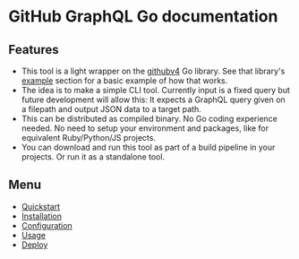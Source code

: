 # GitHub GraphQL Go documentation


## Features

- This tool is a light wrapper on the [githubv4](https://github.com/shurcooL/githubv4) Go library. See that library's [example](https://github.com/shurcooL/githubv4/tree/master/example) section for a basic example of how that works.
- The idea is to make a simple CLI tool. Currently input is a fixed query but future development will allow this: It expects a GraphQL query given on a filepath and output JSON data to a target path.
- This can be distributed as compiled binary. No Go coding experience needed. No need to setup your environment and packages, like for equivalent Ruby/Python/JS projects.
- You can download and run this tool as part of a build pipeline in your projects. Or run it as a standalone tool.


## Menu

- [Quickstart](quickstart.md)
- [Installation](installation.md)
- [Configuration](configuration.md)
- [Usage](usage.md)
- [Deploy](deploy.md)
